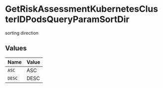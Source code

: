 # GetRiskAssessmentKubernetesClusterIDPodsQueryParamSortDir

sorting direction


## Values

| Name   | Value  |
| ------ | ------ |
| `ASC`  | ASC    |
| `DESC` | DESC   |